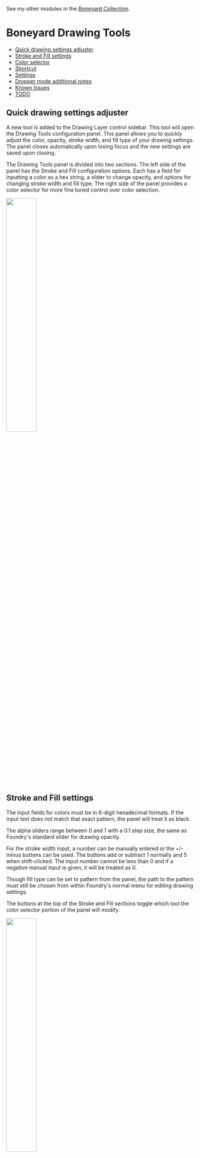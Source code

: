 See my other modules in the [Boneyard Collection](https://github.com/operation404/boneyard-collection).

# Boneyard Drawing Tools

- [Quick drawing settings adjuster](#quick-drawing-settings-adjuster)
- [Stroke and Fill settings](#stroke-and-fill-settings)
- [Color selector](#color-selector)
- [Shortcut](#shortcut)
- [Settings](#settings)
- [Dropper mode additional notes](#dropper-mode-additional-notes)
- [Known Issues](#known-issues)
- [TODO](#todo)

## Quick drawing settings adjuster

A new tool is added to the Drawing Layer control sidebar. This tool will open the Drawing Tools configuration panel. This panel allows you to quickly adjust the color, opacity, stroke width, and fill type of your drawing settings. The panel closes automatically upon losing focus and the new settings are saved upon closing.

The Drawing Tools panel is divided into two sections. The left side of the panel has the Stroke and Fill configuration options. Each has a field for inputting a color as a hex string, a slider to change opacity, and options for changing stroke width and fill type. The right side of the panel provides a color selector for more fine tuned control over color selection.

<img src="https://github.com/operation404/boneyard-drawing-tools/blob/master/images/drawing_tools_panel_example.png?raw=true" width=40%>

## Stroke and Fill settings

The input fields for colors must be in 6-digit hexadecimal formats. If the input text does not match that exact pattern, the panel will treat it as black.

The alpha sliders range between 0 and 1 with a 0.1 step size, the same as Foundry's standard slider for drawing opacity.

For the stroke width input, a number can be manually entered or the +/- minus buttons can be used. The buttons add or subtract 1 normally and 5 when shift-clicked. The input number cannot be less than 0 and if a negative manual input is given, it will be treated as 0.

Though fill type can be set to pattern from the panel, the path to the pattern must still be chosen from within Foundry's normal menu for editing drawing settings.

The buttons at the top of the Stroke and Fill sections toggle which tool the color selector portion of the panel will modify.

<img src="https://github.com/operation404/boneyard-drawing-tools/blob/master/images/stroke_fill_button_example.png?raw=true" width=40%>

The Drawing Tools panel will remember the last edited tool, and will set that as the active tool for the color selector when the panel is opened again.

## Color selector

The color selector canvas gives a visual interface for picking colors. You can click and drag along the canvas to preview colors in real time and the hue slider on the right adjusts the canvas color gradient.

Below the color selector canvas are input fields for the individual RGB components of the currently selected color, show as 2 digit hexadecimal numbers. These can be manually edited to adjust the color.

The dropper button allows you to select a color from the game canvas directly. When in dropper mode, a small preview window will follow the cursor around and show a zoomed in view of the pixels the user is currently hovering over. Clicking on the canvas will grab the color from the selected pixel.

The random button will generate a new rolor by randomly selecting 3 values between 0 and 255 for the red, green, and blue color components.

The color swatches provide a quickly accessible list of preset colors. The first set of color swatches are manually configured and are always the same. The second set of swatches is the color history, which track your recently used colors in case you wish to reuse one.

<img src="https://github.com/operation404/boneyard-drawing-tools/blob/master/images/dropper_preview_example.png?raw=true" width=60%>

When the drawing panel is first opened the dropper button is focused automatically, allowing you to instantly enter dropper mode by pressing the space or enter key.

While in dropper mode the preview window will update as you move your cursor. However, the preview can only fetch pixel data from the canvas while it's currently hovered, so the preview window won't update when the cursor is over UI elements. Left clicking while hovering the canvas will grab the color from the currently hovered pixel and exit dropper mode. Any other mouse or keyboard press will exit dropper mode without grabbing a color. The mouse or keyboard press used to exit dropper mode won't interact with canvas elements.

## Shortcut

While the Drawing Layer is currently active, the Drawing Tools panel can be opened with a keyboard shortcut. When opened in this way, the panel will appear slightly below the current cursor location. The default shortcut is 'Ctrl + D', but can be changed. If the shortcut used happens to also be bound to other actions, those should be blocked while the Drawing Layer is currently active, though it's possible some browser-level actions may still take precendent.

<img src="https://github.com/operation404/boneyard-drawing-tools/blob/master/images/shortcut_example.png?raw=true" width=50%>

## Settings

The shortcut can be disabled if you wish to only access the Drawing Tools panel from the Drawing Layer control sidebar. You are also able to change the shortcut.

The color selector and dropper preview size adjust how large or small the respective elements are and are measured in pixels. The color selector has a minimum size of 100 and the dropper preview a minimum size of 20.

The dropper read radius controls how many pixels around the cursor are show in the dropper preview. A larger number shows more pixels in the preview window.

The preset color swatches is a string of comma separated hex color codes. These colors must be in the format '#XXXXXX' and you can add as many as desired. There are up to 10 color swatches in a row, and as many rows as needed to fit the given swatches.

The recent color history sets how many colors the Drawing Tools app will record to list as swatches. These swatches are displayed in the same fashion as the preset swatches.

<img src="https://github.com/operation404/boneyard-drawing-tools/blob/master/images/settings.png?raw=true" width=50%>

## Dropper mode additional notes

While functional, the dropper does have a few quirks.

First, if your monitor has UI scaling the dropper preview window may be slightly off from what pixel is actually hovered by the cursor. While the mouse click event does give precise coordinates for the clicked location, the mouse hover event coordinates are rounded according to the UI scaling value. This means that with UI scaling, the dropper preview window may be a pixel off of what is actually the currently hovered pixel.

Second, the dropper preview or grabbed color may rarely be black even if the currently hovered area of the canvas is not. This is because the dropper must fetch the pixel data from the canvas drawing buffer as it is being drawn, as the buffer is black outside of an draw event. Foundry uses PIXI for handling the rendering of the canvas, and the drawing event isn't publicly exposed. Rather than try to find a way to hook into the drawing event directly, the dropper instead uses the native requestAnimationFrame call which is normally used to adjust animations before the next canvas repaint. While this works the vast majority of the time, there are occasions where the dropper will fail to grab pixel data before the repaint finishes, hence why you may sometimes see the dropper preview turn black for a frame. This should be a rare occurence however, and the dropper can simply be used again in the unlucky situation where it happened to grab a color after a repaint already finished.

## Known Issues

## TODO

- [ ] Modify siderbar button style so that rather than a gray brush icon, the button shows the current stroke/fill color.
- [ ] Rewrite the color dropper to use canvas methods provided by the core packages to get pixel colors, rather than hijack the base canvas drawing methods to sample pixel colors.
- [ ] Add in some new line drawing tools, like a tool for drawing bezier curves or simplifying curves into approximates made up of straight line segments.
- [x] ~~Add ability to open the menu by some modified click, such as ctrl-click. Need to find a modifier key that isn't used by drawing tools already.~~
- [x] ~~Add +/- buttons for adjusting line width.~~
- [x] ~~Add the ability to choose color by using a dropper tool and selecting the color from the canvas.~~
- [x] ~~Add selectable color swatches with preset colors and a used color history.~~

